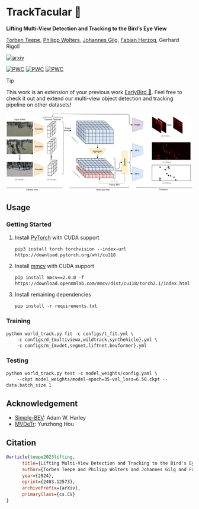 # TrackTacular :octopus:

**Lifting Multi-View Detection and Tracking to the Bird’s Eye View**

[Torben Teepe](https://github.com/tteepe),
[Philipp Wolters](https://github.com/phi-wol),
[Johannes Gilg](https://github.com/Blueblue4),
[Fabian Herzog](https://github.com/fubel),
Gerhard Rigoll

[![arxiv](https://img.shields.io/badge/arXiv-2403.12573-red)](https://arxiv.org/abs/2403.12573)

[![PWC](https://img.shields.io/endpoint.svg?url=https://paperswithcode.com/badge/lifting-multi-view-detection-and-tracking-to/multi-object-tracking-on-wildtrack)](https://paperswithcode.com/sota/multi-object-tracking-on-wildtrack?p=lifting-multi-view-detection-and-tracking-to)
[![PWC](https://img.shields.io/endpoint.svg?url=https://paperswithcode.com/badge/lifting-multi-view-detection-and-tracking-to/multi-object-tracking-on-multiviewx)](https://paperswithcode.com/sota/multi-object-tracking-on-multiviewx?p=lifting-multi-view-detection-and-tracking-to)
[![PWC](https://img.shields.io/endpoint.svg?url=https://paperswithcode.com/badge/lifting-multi-view-detection-and-tracking-to/multiview-detection-on-multiviewx)](https://paperswithcode.com/sota/multiview-detection-on-multiviewx?p=lifting-multi-view-detection-and-tracking-to)

> [!TIP]
> This work is an extension of your previous work [EarlyBird  🦅](https://github.com/tteepe/EarlyBird).
> Feel free to check it out and extend our multi-view object detection and tracking pipeline on other datasets!

![Overview](./overview.svg)

## Usage

### Getting Started
1. Install [PyTorch](https://pytorch.org/get-started/locally/) with CUDA support
    ```shell
   pip3 install torch torchvision --index-url https://download.pytorch.org/whl/cu118
   ```
2. Install [mmcv](https://mmcv.readthedocs.io/en/latest/get_started/installation.html#install-with-pip) with CUDA support
   ```shell
   pip install mmcv==2.0.0 -f https://download.openmmlab.com/mmcv/dist/cu118/torch2.1/index.html
   ```
3. Install remaining dependencies
   ```shell
   pip install -r requirements.txt
   ```

### Training
```shell
python world_track.py fit -c configs/t_fit.yml \
    -c configs/d_{multiviewx,wildtrack,synthehicle}.yml \
    -c configs/m_{mvdet,segnet,liftnet,bevformer}.yml
```
### Testing
```shell
python world_track.py test -c model_weights/config.yaml \
    --ckpt model_weights/model-epoch=35-val_loss=6.50.ckpt --data.batch_size 1
```

## Acknowledgement
- [Simple-BEV](https://simple-bev.github.io): Adam W. Harley
- [MVDeTr](https://github.com/hou-yz/MVDeTr): Yunzhong Hou

## Citation
```bibtex
@article{teepe2023lifting,
      title={Lifting Multi-View Detection and Tracking to the Bird's Eye View}, 
      author={Torben Teepe and Philipp Wolters and Johannes Gilg and Fabian Herzog and Gerhard Rigoll},
      year={2024},
      eprint={2403.12573},
      archivePrefix={arXiv},
      primaryClass={cs.CV}
}
```
